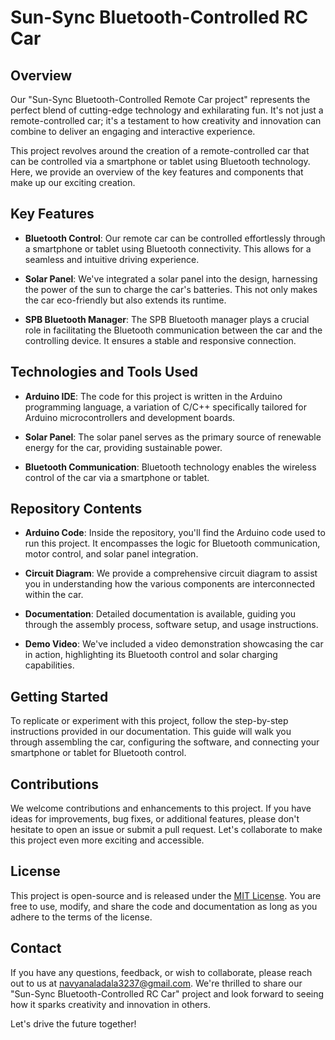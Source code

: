 # Sun-Sync Bluetooth-Controlled RC Car

## Overview

Our "Sun-Sync Bluetooth-Controlled Remote Car project" represents the perfect blend of cutting-edge technology and exhilarating fun. It's not just a remote-controlled car; it's a testament to how creativity and innovation can combine to deliver an engaging and interactive experience.

This project revolves around the creation of a remote-controlled car that can be controlled via a smartphone or tablet using Bluetooth technology. Here, we provide an overview of the key features and components that make up our exciting creation.

## Key Features

- **Bluetooth Control**: Our remote car can be controlled effortlessly through a smartphone or tablet using Bluetooth connectivity. This allows for a seamless and intuitive driving experience.

- **Solar Panel**: We've integrated a solar panel into the design, harnessing the power of the sun to charge the car's batteries. This not only makes the car eco-friendly but also extends its runtime.

- **SPB Bluetooth Manager**: The SPB Bluetooth manager plays a crucial role in facilitating the Bluetooth communication between the car and the controlling device. It ensures a stable and responsive connection.

## Technologies and Tools Used

- **Arduino IDE**: The code for this project is written in the Arduino programming language, a variation of C/C++ specifically tailored for Arduino microcontrollers and development boards.

- **Solar Panel**: The solar panel serves as the primary source of renewable energy for the car, providing sustainable power.

- **Bluetooth Communication**: Bluetooth technology enables the wireless control of the car via a smartphone or tablet.

## Repository Contents

- **Arduino Code**: Inside the repository, you'll find the Arduino code used to run this project. It encompasses the logic for Bluetooth communication, motor control, and solar panel integration.

- **Circuit Diagram**: We provide a comprehensive circuit diagram to assist you in understanding how the various components are interconnected within the car.

- **Documentation**: Detailed documentation is available, guiding you through the assembly process, software setup, and usage instructions.

- **Demo Video**: We've included a video demonstration showcasing the car in action, highlighting its Bluetooth control and solar charging capabilities.

## Getting Started

To replicate or experiment with this project, follow the step-by-step instructions provided in our documentation. This guide will walk you through assembling the car, configuring the software, and connecting your smartphone or tablet for Bluetooth control.

## Contributions

We welcome contributions and enhancements to this project. If you have ideas for improvements, bug fixes, or additional features, please don't hesitate to open an issue or submit a pull request. Let's collaborate to make this project even more exciting and accessible.

## License

This project is open-source and is released under the [MIT License](LICENSE). You are free to use, modify, and share the code and documentation as long as you adhere to the terms of the license.

## Contact

If you have any questions, feedback, or wish to collaborate, please reach out to us at navyanaladala3237@gmail.com. We're thrilled to share our "Sun-Sync Bluetooth-Controlled RC Car" project and look forward to seeing how it sparks creativity and innovation in others.

Let's drive the future together!
